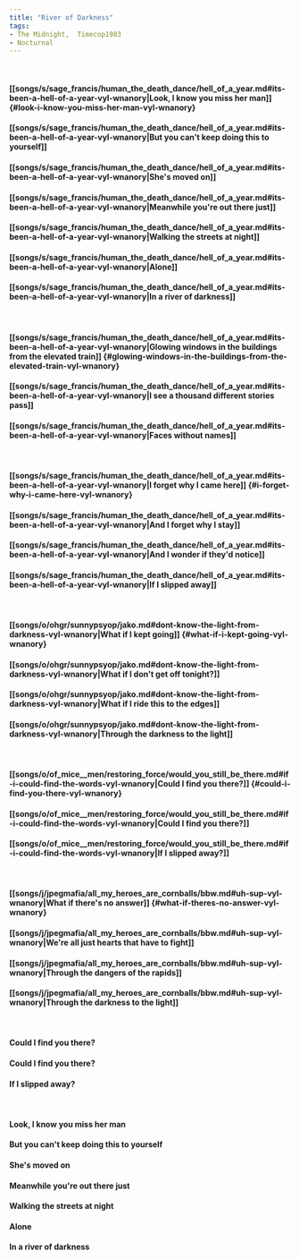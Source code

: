 ```yaml
---
title: "River of Darkness"
tags:
- The Midnight,  Timecop1983
- Nocturnal
---
```

&nbsp;
#### [[songs/s/sage_francis/human_the_death_dance/hell_of_a_year.md#its-been-a-hell-of-a-year-vyl-wnanory|Look, I know you miss her man]] {#look-i-know-you-miss-her-man-vyl-wnanory}
#### [[songs/s/sage_francis/human_the_death_dance/hell_of_a_year.md#its-been-a-hell-of-a-year-vyl-wnanory|But you can't keep doing this to yourself]]
#### [[songs/s/sage_francis/human_the_death_dance/hell_of_a_year.md#its-been-a-hell-of-a-year-vyl-wnanory|She's moved on]]
#### [[songs/s/sage_francis/human_the_death_dance/hell_of_a_year.md#its-been-a-hell-of-a-year-vyl-wnanory|Meanwhile you're out there just]]
#### [[songs/s/sage_francis/human_the_death_dance/hell_of_a_year.md#its-been-a-hell-of-a-year-vyl-wnanory|Walking the streets at night]]
#### [[songs/s/sage_francis/human_the_death_dance/hell_of_a_year.md#its-been-a-hell-of-a-year-vyl-wnanory|Alone]]
#### [[songs/s/sage_francis/human_the_death_dance/hell_of_a_year.md#its-been-a-hell-of-a-year-vyl-wnanory|In a river of darkness]]
&nbsp;
#### [[songs/s/sage_francis/human_the_death_dance/hell_of_a_year.md#its-been-a-hell-of-a-year-vyl-wnanory|Glowing windows in the buildings from the elevated train]] {#glowing-windows-in-the-buildings-from-the-elevated-train-vyl-wnanory}
#### [[songs/s/sage_francis/human_the_death_dance/hell_of_a_year.md#its-been-a-hell-of-a-year-vyl-wnanory|I see a thousand different stories pass]]
#### [[songs/s/sage_francis/human_the_death_dance/hell_of_a_year.md#its-been-a-hell-of-a-year-vyl-wnanory|Faces without names]]
&nbsp;
#### [[songs/s/sage_francis/human_the_death_dance/hell_of_a_year.md#its-been-a-hell-of-a-year-vyl-wnanory|I forget why I came here]] {#i-forget-why-i-came-here-vyl-wnanory}
#### [[songs/s/sage_francis/human_the_death_dance/hell_of_a_year.md#its-been-a-hell-of-a-year-vyl-wnanory|And I forget why I stay]]
#### [[songs/s/sage_francis/human_the_death_dance/hell_of_a_year.md#its-been-a-hell-of-a-year-vyl-wnanory|And I wonder if they'd notice]]
#### [[songs/s/sage_francis/human_the_death_dance/hell_of_a_year.md#its-been-a-hell-of-a-year-vyl-wnanory|If I slipped away]]
&nbsp;
#### [[songs/o/ohgr/sunnypsyop/jako.md#dont-know-the-light-from-darkness-vyl-wnanory|What if I kept going]] {#what-if-i-kept-going-vyl-wnanory}
#### [[songs/o/ohgr/sunnypsyop/jako.md#dont-know-the-light-from-darkness-vyl-wnanory|What if I don't get off tonight?]]
#### [[songs/o/ohgr/sunnypsyop/jako.md#dont-know-the-light-from-darkness-vyl-wnanory|What if I ride this to the edges]]
#### [[songs/o/ohgr/sunnypsyop/jako.md#dont-know-the-light-from-darkness-vyl-wnanory|Through the darkness to the light]]
&nbsp;
#### [[songs/o/of_mice__men/restoring_force/would_you_still_be_there.md#if-i-could-find-the-words-vyl-wnanory|Could I find you there?]] {#could-i-find-you-there-vyl-wnanory}
#### [[songs/o/of_mice__men/restoring_force/would_you_still_be_there.md#if-i-could-find-the-words-vyl-wnanory|Could I find you there?]]
#### [[songs/o/of_mice__men/restoring_force/would_you_still_be_there.md#if-i-could-find-the-words-vyl-wnanory|If I slipped away?]]
&nbsp;
#### [[songs/j/jpegmafia/all_my_heroes_are_cornballs/bbw.md#uh-sup-vyl-wnanory|What if there's no answer]] {#what-if-theres-no-answer-vyl-wnanory}
#### [[songs/j/jpegmafia/all_my_heroes_are_cornballs/bbw.md#uh-sup-vyl-wnanory|We're all just hearts that have to fight]]
#### [[songs/j/jpegmafia/all_my_heroes_are_cornballs/bbw.md#uh-sup-vyl-wnanory|Through the dangers of the rapids]]
#### [[songs/j/jpegmafia/all_my_heroes_are_cornballs/bbw.md#uh-sup-vyl-wnanory|Through the darkness to the light]]
&nbsp;
#### Could I find you there?
#### Could I find you there?
#### If I slipped away?
&nbsp;
#### Look, I know you miss her man
#### But you can't keep doing this to yourself
#### She's moved on
#### Meanwhile you're out there just 
#### Walking the streets at night
#### Alone
#### In a river of darkness

